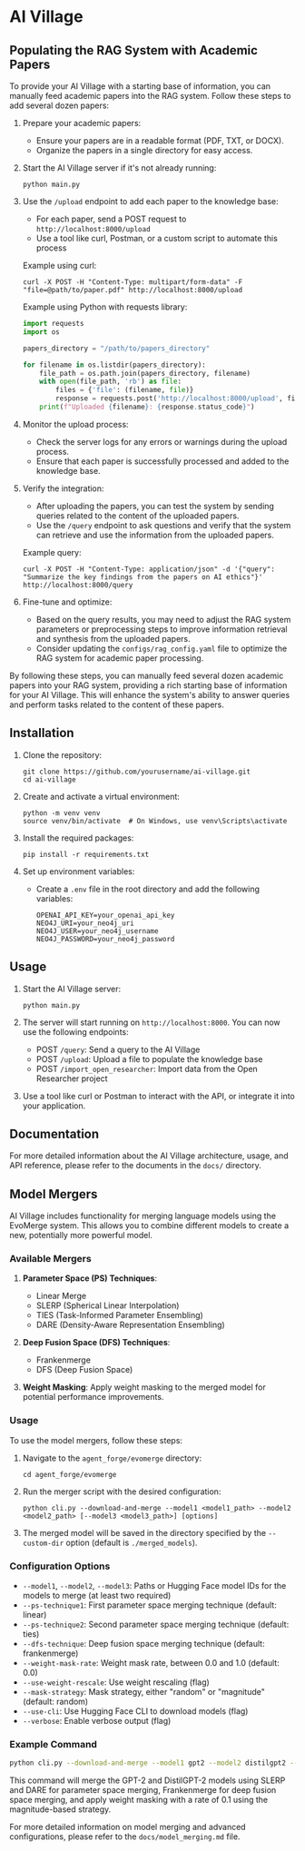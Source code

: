 # AI Village

## Populating the RAG System with Academic Papers

To provide your AI Village with a starting base of information, you can manually feed academic papers into the RAG system. Follow these steps to add several dozen papers:

1. Prepare your academic papers:
   - Ensure your papers are in a readable format (PDF, TXT, or DOCX).
   - Organize the papers in a single directory for easy access.

2. Start the AI Village server if it's not already running:
   ```
   python main.py
   ```

3. Use the `/upload` endpoint to add each paper to the knowledge base:
   - For each paper, send a POST request to `http://localhost:8000/upload`
   - Use a tool like curl, Postman, or a custom script to automate this process

   Example using curl:
   ```
   curl -X POST -H "Content-Type: multipart/form-data" -F "file=@path/to/paper.pdf" http://localhost:8000/upload
   ```

   Example using Python with requests library:
   ```python
   import requests
   import os

   papers_directory = "/path/to/papers_directory"
   
   for filename in os.listdir(papers_directory):
       file_path = os.path.join(papers_directory, filename)
       with open(file_path, 'rb') as file:
           files = {'file': (filename, file)}
           response = requests.post('http://localhost:8000/upload', files=files)
       print(f"Uploaded {filename}: {response.status_code}")
   ```

4. Monitor the upload process:
   - Check the server logs for any errors or warnings during the upload process.
   - Ensure that each paper is successfully processed and added to the knowledge base.

5. Verify the integration:
   - After uploading the papers, you can test the system by sending queries related to the content of the uploaded papers.
   - Use the `/query` endpoint to ask questions and verify that the system can retrieve and use the information from the uploaded papers.

   Example query:
   ```
   curl -X POST -H "Content-Type: application/json" -d '{"query": "Summarize the key findings from the papers on AI ethics"}' http://localhost:8000/query
   ```

6. Fine-tune and optimize:
   - Based on the query results, you may need to adjust the RAG system parameters or preprocessing steps to improve information retrieval and synthesis from the uploaded papers.
   - Consider updating the `configs/rag_config.yaml` file to optimize the RAG system for academic paper processing.

By following these steps, you can manually feed several dozen academic papers into your RAG system, providing a rich starting base of information for your AI Village. This will enhance the system's ability to answer queries and perform tasks related to the content of these papers.

## Installation

1. Clone the repository:
   ```
   git clone https://github.com/yourusername/ai-village.git
   cd ai-village
   ```

2. Create and activate a virtual environment:
   ```
   python -m venv venv
   source venv/bin/activate  # On Windows, use venv\Scripts\activate
   ```

3. Install the required packages:
   ```
   pip install -r requirements.txt
   ```

4. Set up environment variables:
   - Create a `.env` file in the root directory and add the following variables:
     ```
     OPENAI_API_KEY=your_openai_api_key
     NEO4J_URI=your_neo4j_uri
     NEO4J_USER=your_neo4j_username
     NEO4J_PASSWORD=your_neo4j_password
     ```

## Usage

1. Start the AI Village server:
   ```
   python main.py
   ```

2. The server will start running on `http://localhost:8000`. You can now use the following endpoints:

   - POST `/query`: Send a query to the AI Village
   - POST `/upload`: Upload a file to populate the knowledge base
   - POST `/import_open_researcher`: Import data from the Open Researcher project

3. Use a tool like curl or Postman to interact with the API, or integrate it into your application.

## Documentation

For more detailed information about the AI Village architecture, usage, and API reference, please refer to the documents in the `docs/` directory.

## Model Mergers

AI Village includes functionality for merging language models using the EvoMerge system. This allows you to combine different models to create a new, potentially more powerful model.

### Available Mergers

1. **Parameter Space (PS) Techniques**: 
   - Linear Merge
   - SLERP (Spherical Linear Interpolation)
   - TIES (Task-Informed Parameter Ensembling)
   - DARE (Density-Aware Representation Ensembling)

2. **Deep Fusion Space (DFS) Techniques**:
   - Frankenmerge
   - DFS (Deep Fusion Space)

3. **Weight Masking**: Apply weight masking to the merged model for potential performance improvements.

### Usage

To use the model mergers, follow these steps:

1. Navigate to the `agent_forge/evomerge` directory:
   ```
   cd agent_forge/evomerge
   ```

2. Run the merger script with the desired configuration:
   ```
   python cli.py --download-and-merge --model1 <model1_path> --model2 <model2_path> [--model3 <model3_path>] [options]
   ```

3. The merged model will be saved in the directory specified by the `--custom-dir` option (default is `./merged_models`).

### Configuration Options

- `--model1`, `--model2`, `--model3`: Paths or Hugging Face model IDs for the models to merge (at least two required)
- `--ps-technique1`: First parameter space merging technique (default: linear)
- `--ps-technique2`: Second parameter space merging technique (default: ties)
- `--dfs-technique`: Deep fusion space merging technique (default: frankenmerge)
- `--weight-mask-rate`: Weight mask rate, between 0.0 and 1.0 (default: 0.0)
- `--use-weight-rescale`: Use weight rescaling (flag)
- `--mask-strategy`: Mask strategy, either "random" or "magnitude" (default: random)
- `--use-cli`: Use Hugging Face CLI to download models (flag)
- `--verbose`: Enable verbose output (flag)

### Example Command

```bash
python cli.py --download-and-merge --model1 gpt2 --model2 distilgpt2 --ps-technique1 slerp --ps-technique2 dare --dfs-technique frankenmerge --weight-mask-rate 0.1 --use-weight-rescale --mask-strategy magnitude --verbose
```

This command will merge the GPT-2 and DistilGPT-2 models using SLERP and DARE for parameter space merging, Frankenmerge for deep fusion space merging, and apply weight masking with a rate of 0.1 using the magnitude-based strategy.

For more detailed information on model merging and advanced configurations, please refer to the `docs/model_merging.md` file.
